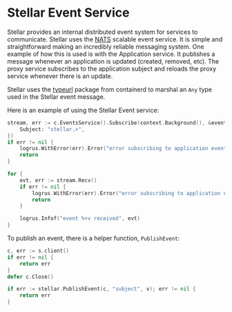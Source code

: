 # Stellar Event Service
Stellar provides an internal distributed event system for services to communicate.
Stellar uses the [NATS](https://nats.io/) scalable event service.  It is simple and
straightforward making an incredibly reliable messaging system.  One example
of how this is used is with the Application service.  It publishes a message whenever
an application is updated (created, removed, etc).  The proxy service subscribes to
the application subject and reloads the proxy service whenever there is an update.

Stellar uses the [typeurl](https://github.com/containerd/typeurl) package from containerd
to marshal an `Any` type used in the Stellar event message.

Here is an example of using the Stellar Event service:

```go
stream, err := c.EventsService().Subscribe(context.Background(), &eventsapi.SubscribeRequest{
	Subject: "stellar.>",
})
if err != nil {
	logrus.WithError(err).Error("error subscribing to application events")
	return
}

for {
	evt, err := stream.Recv()
	if err != nil {
		logrus.WithError(err).Error("error subscribing to application events")
		return
	}

	logrus.Infof("event %+v received", evt)
}
```

To publish an event, there is a helper function, `PublishEvent`:

```go
c, err := s.client()
if err != nil {
	return err
}
defer c.Close()

if err := stellar.PublishEvent(c, "subject", v); err != nil {
	return err
}
```

